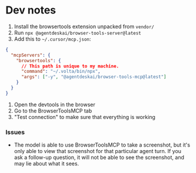 # Dev notes
1. Install the browsertools extension unpacked from `vendor/`
1. Run `npx @agentdeskai/browser-tools-server@latest`
1. Add this to `~/.cursor/mcp.json`:
  ```json
  {
    "mcpServers": {
      "browsertools": {
        // This path is unique to my machine.
        "command": "~/.volta/bin/npx",
        "args": ["-y", "@agentdeskai/browser-tools-mcp@latest"]
      }
    }
  }
  ```
1. Open the devtools in the browser
1. Go to the BrowserToolsMCP tab
1. "Test connection" to make sure that everything is working

### Issues
* The model is able to use BrowserToolsMCP to take a screenshot, but it's only able to view that screenshot for that 
particular agent turn. If you ask a follow-up question, it will not be able to see the screenshot, and may lie about
what it sees.